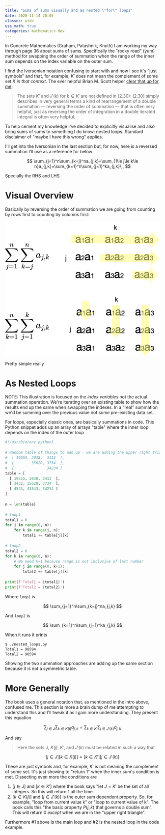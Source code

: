 ```yaml
---
title: "Sums of sums visually and as nested \"for\" loops"
date: 2020-11-14 20:05
classes: wide
use_math: true
categories: mathematics dev
---
```


In Concrete Mathematics (Graham, Patashnik, Knuth) I am working my way through page 36 about sums of sums. Specifically
the "rocky road" (yum)  method for swapping the order of summation when the range of the inner sum depends on the index
variable on the outer sum.

I find the Iversonian notation confusing to start with and now I see it's "just symbols" and that, for example, $K'$
does not mean the complement of some set $K$ _in that context_. The ever helpful Brian M. Scott helper [clear that up
for
me](https://math.stackexchange.com/questions/3897525/concrete-mathmatics-notation-for-sums-of-sums-where-inner-sum-depends-on-outer):

> The sets $K'$ and $J'(k)$ for $k \in K'$ are not defined in (2.30): (2.30) simply describes in very general terms a kind
> of rearrangement of a double summation — reversing the order of summation — that is often very helpful, just as
> reversing the order of integration in a double iterated integral is often very helpful.

To help cement my knowledge I've decided to explicitly visualise and also bring sums of sums to something I do know:
nested loops. Standard disclaimer of "maybe I have this wrong" applies.

I'll get into the Iversonian in the last section but, for now, here is a reversed summation I'll use as a reference for
below

$$
\sum_{j=1}^n\sum_{k=j}^na_{j,k}=\sum_{1\le j\le k\le n}a_{j,k}=\sum_{k=1}^n\sum_{j=1}^ka_{j,k}\,,
$$

Specially the RHS and LHS.

# Visual Overview

Basically by reversing the order of summation we are going from counting by rows first to counting by columns first:

![images/cm_2.32.png](/images/cm_2.32.png)

Pretty simple really

# As Nested Loops

NOTE: This illustration is focused on the _index variables_ not the actual summation operation. We're iterating over an
existing table to show how the results end up the same when swapping the indexes. In a "real" summation we'd be summing
over the previous value not some pre-existing data set.

For loops, especially classic ones, are basically summations in code. This Python snippet adds up an array of arrays
"table" where the inner loop depends on the index of the outer loop

```python
#!/usr/bin/env python3

# Random table of things to add up - we are adding the upper right triangle. So
#  [ 19555, 2038,  3413  ],
#  [        35620, 3734  ],
#  [               34234 ]
table = [
  [ 19555, 2038, 3413  ],
  [ 3432, 35620, 3734  ],
  [ 4543, 43543, 34234 ]
]

n = len(table)

# loop1
total1 = 0
for j in range(0, n):
    for k in range(j, n):
        total1 += table[j][k]

# loop2
total2 = 0
for k in range(0, n):
    # We need k+1 because range is not inclusive of last number
    for j in range(0, k+1):
        total2 += table[j][k]

print(f'Total1 = {total1}')
print(f'Total2 = {total2}')
```

Where `loop1` is 

$$
\sum_{j=1}^n\sum_{k=j}^na_{j,k}
$$

And `loop2` is

$$
\sum_{k=1}^n\sum_{j=1}^ka_{j,k}
$$

When it runs it prints

```
$ ./nested_loops.py
Total1 = 98594
Total2 = 98594
```

Showing the two summation approaches are adding up the same section because it is not a symmetric table.

# More Generally

The book uses a general notation that, as mentioned in the intro above, confused me. This section is more a brain dump
of me attempting to understand this and I'll tweak it as I gain more understanding. They present this equation

$$
\sum_{j \in J} \sum_{k \in K(j)} a_{j,k} = \sum_{k \in K'} \sum_{j \in J'(k)}a_{j,k}
$$

And say

> Here the sets $J$, $K(j)$, $K'$, and $J'(k)$ must be related in such a way that
>

$$
[j \in J][k \in K(j)] = [k \in K'][j \in J'(k)]
$$

These are just symbols and, for example, $K'$ is not meaning the complement of some set. It's just showing to "return 1"
when the inner sum's condition is met. Dissecting even more the conditions are

1. $[j \in J]$ and $[k \in K']$ where the book says "let $J = K'$ be the set of all integers. So this will return 1 all
   the time.
2. $[k \in K(j)]$ and $[j \in J'(k)]$ is the outer sum dependent property. So, for example, "loop from current value k" or
 "loop to current value of k". The book calls this "the basic property $P(j,k)$ that governs a double sum". This will
 return 0 _except_ when we are in the "upper right triangle".

Furthermore #1 above is the main loop and #2 is the nested loop in the code example.


